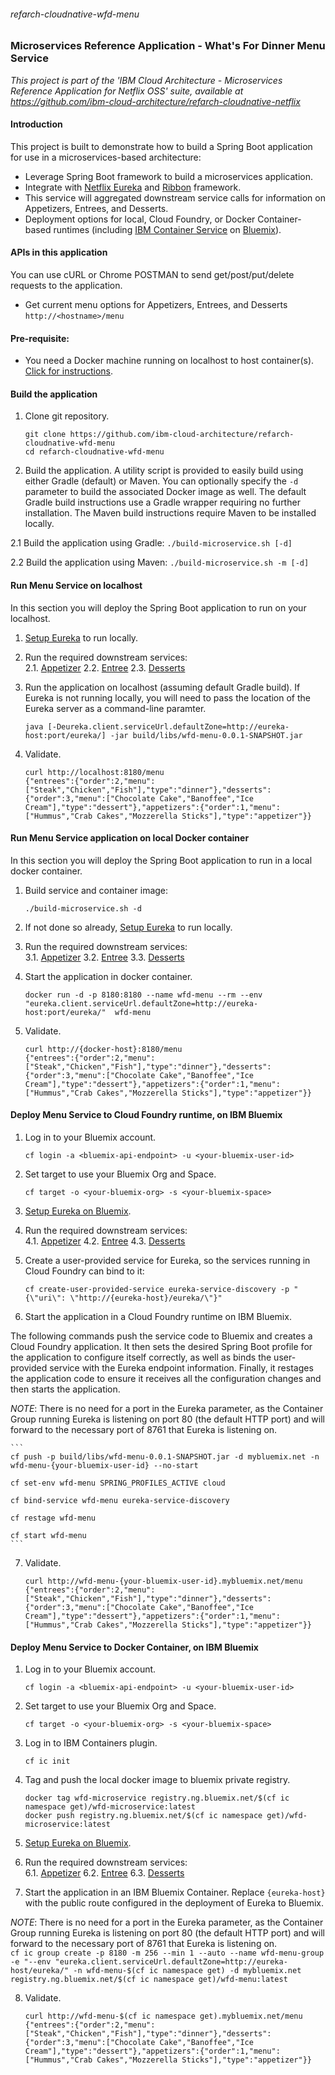 ###### refarch-cloudnative-wfd-menu

### Microservices Reference Application - What's For Dinner Menu Service

*This project is part of the 'IBM Cloud Architecture - Microservices Reference Application for Netflix OSS' suite, available at
https://github.com/ibm-cloud-architecture/refarch-cloudnative-netflix*

#### Introduction

This project is built to demonstrate how to build a Spring Boot application for use in a microservices-based architecture:
 - Leverage Spring Boot framework to build a microservices application.
 - Integrate with [Netflix Eureka](https://github.com/Netflix/eureka) and [Ribbon](https://github.com/Netflix/ribbon) framework.
 - This service will aggregated downstream service calls for information on Appetizers, Entrees, and Desserts.
 - Deployment options for local, Cloud Foundry, or Docker Container-based runtimes (including [IBM Container Service](https://console.ng.bluemix.net/docs/containers/container_index.html) on [Bluemix](https://new-console.ng.bluemix.net/#overview)).

#### APIs in this application
You can use cURL or Chrome POSTMAN to send get/post/put/delete requests to the application.
- Get current menu options for Appetizers, Entrees, and Desserts  
`http://<hostname>/menu`

#### Pre-requisite:
- You need a Docker machine running on localhost to host container(s). [Click for instructions](https://docs.docker.com/machine/get-started/).

#### Build the application
1. Clone git repository.
    ```
    git clone https://github.com/ibm-cloud-architecture/refarch-cloudnative-wfd-menu
    cd refarch-cloudnative-wfd-menu
    ```

2. Build the application.  A utility script is provided to easily build using either Gradle (default) or Maven.  You can optionally specify the `-d` parameter to build the associated Docker image as well.  The default Gradle build instructions use a Gradle wrapper requiring no further installation.  The Maven build instructions require Maven to be installed locally.

  2.1 Build the application using Gradle:
    ```
    ./build-microservice.sh [-d]
    ```

  2.2 Build the application using Maven:
    ```
    ./build-microservice.sh -m [-d]
    ```

#### Run Menu Service on localhost
In this section you will deploy the Spring Boot application to run on your localhost.

1.  [Setup Eureka](https://github.com/ibm-cloud-architecture/refarch-cloudnative-netflix-eureka#run-the-application-component-locally) to run locally.

2.  Run the required downstream services:  
  2.1.  [Appetizer](https://github.com/ibm-cloud-architecture/refarch-cloudnative-wfd-appetizer#run-appetizer-service-on-localhost)
  2.2.  [Entree](https://github.com/ibm-cloud-architecture/refarch-cloudnative-wfd-entree#run-entree-service-on-localhost)
  2.3.  [Desserts](https://github.com/ibm-cloud-architecture/refarch-cloudnative-wfd-dessert#run-dessert-service-on-localhost)

3. Run the application on localhost (assuming default Gradle build).  If Eureka is not running locally, you will need to pass the location of the Eureka server as a command-line paramter.
    ```
    java [-Deureka.client.serviceUrl.defaultZone=http://eureka-host:port/eureka/] -jar build/libs/wfd-menu-0.0.1-SNAPSHOT.jar
    ```

4. Validate.
    ```
    curl http://localhost:8180/menu
    {"entrees":{"order":2,"menu":["Steak","Chicken","Fish"],"type":"dinner"},"desserts":{"order":3,"menu":["Chocolate Cake","Banoffee","Ice Cream"],"type":"dessert"},"appetizers":{"order":1,"menu":["Hummus","Crab Cakes","Mozzerella Sticks"],"type":"appetizer"}}
    ```

#### Run Menu Service application on local Docker container
In this section you will deploy the Spring Boot application to run in a local docker container.

1. Build service and container image:
    ```
    ./build-microservice.sh -d
    ```

2. If not done so already, [Setup Eureka](https://github.com/ibm-cloud-architecture/refarch-cloudnative-netflix-eureka#run-the-application-component-locally) to run locally.

3.  Run the required downstream services:  
  3.1.  [Appetizer](https://github.com/ibm-cloud-architecture/refarch-cloudnative-wfd-appetizer#run-appetizer-service-on-local-docker-container)
  3.2.  [Entree](https://github.com/ibm-cloud-architecture/refarch-cloudnative-wfd-entree#run-entree-service-on-local-docker-container)
  3.3.  [Desserts](https://github.com/ibm-cloud-architecture/refarch-cloudnative-wfd-dessert#run-dessert-service-on-local-docker-container)

4. Start the application in docker container.
    ```
    docker run -d -p 8180:8180 --name wfd-menu --rm --env "eureka.client.serviceUrl.defaultZone=http://eureka-host:port/eureka/"  wfd-menu
    ```

5. Validate.
    ```
    curl http://{docker-host}:8180/menu
    {"entrees":{"order":2,"menu":["Steak","Chicken","Fish"],"type":"dinner"},"desserts":{"order":3,"menu":["Chocolate Cake","Banoffee","Ice Cream"],"type":"dessert"},"appetizers":{"order":1,"menu":["Hummus","Crab Cakes","Mozzerella Sticks"],"type":"appetizer"}}
    ```

#### Deploy Menu Service to Cloud Foundry runtime, on IBM Bluemix

1. Log in to your Bluemix account.
    ```
    cf login -a <bluemix-api-endpoint> -u <your-bluemix-user-id>
    ```

2. Set target to use your Bluemix Org and Space.
    ```
    cf target -o <your-bluemix-org> -s <your-bluemix-space>
    ```

3. [Setup Eureka on Bluemix](https://github.com/ibm-cloud-architecture/refarch-cloudnative-netflix-eureka#run-the-application-component-on-bluemix).

4.  Run the required downstream services:  
  4.1.  [Appetizer](https://github.com/ibm-cloud-architecture/refarch-cloudnative-wfd-appetizer#deploy-appetizer-service-to-cloud-foundry-runtime-on-ibm-bluemix)
  4.2.  [Entree](https://github.com/ibm-cloud-architecture/refarch-cloudnative-wfd-entree#deploy-entree-service-to-cloud-foundry-runtime-on-ibm-bluemix)
  4.3.  [Desserts](https://github.com/ibm-cloud-architecture/refarch-cloudnative-wfd-dessert#deploy-dessert-service-to-cloud-foundry-runtime-on-ibm-bluemix)

5.  Create a user-provided service for Eureka, so the services running in Cloud Foundry can bind to it:

    ```
    cf create-user-provided-service eureka-service-discovery -p "{\"uri\": \"http://{eureka-host}/eureka/\"}"
    ```

6. Start the application in a Cloud Foundry runtime on IBM Bluemix.

  The following commands push the service code to Bluemix and creates a Cloud Foundry application.  It then sets the desired Spring Boot profile for the application to configure itself correctly, as well as binds the user-provided service with the Eureka endpoint information.  Finally, it restages the application code to ensure it receives all the configuration changes and then starts the application.  

  _NOTE_: There is no need for a port in the Eureka parameter, as the Container Group running Eureka is listening on port 80 (the default HTTP port) and will forward to the necessary port of 8761 that Eureka is listening on.  

    ```
    cf push -p build/libs/wfd-menu-0.0.1-SNAPSHOT.jar -d mybluemix.net -n wfd-menu-{your-bluemix-user-id} --no-start

    cf set-env wfd-menu SPRING_PROFILES_ACTIVE cloud

    cf bind-service wfd-menu eureka-service-discovery

    cf restage wfd-menu

    cf start wfd-menu
    ```

7. Validate.  
    ```
    curl http://wfd-menu-{your-bluemix-user-id}.mybluemix.net/menu
    {"entrees":{"order":2,"menu":["Steak","Chicken","Fish"],"type":"dinner"},"desserts":{"order":3,"menu":["Chocolate Cake","Banoffee","Ice Cream"],"type":"dessert"},"appetizers":{"order":1,"menu":["Hummus","Crab Cakes","Mozzerella Sticks"],"type":"appetizer"}}
    ```


#### Deploy Menu Service to Docker Container, on IBM Bluemix

1. Log in to your Bluemix account.
    ```
    cf login -a <bluemix-api-endpoint> -u <your-bluemix-user-id>
    ```

2. Set target to use your Bluemix Org and Space.
    ```
    cf target -o <your-bluemix-org> -s <your-bluemix-space>
    ```

3. Log in to IBM Containers plugin.
    ```
    cf ic init
    ```

4. Tag and push the local docker image to bluemix private registry.
    ```
    docker tag wfd-microservice registry.ng.bluemix.net/$(cf ic namespace get)/wfd-microservice:latest
    docker push registry.ng.bluemix.net/$(cf ic namespace get)/wfd-microservice:latest
    ```

5. [Setup Eureka on Bluemix](https://github.com/ibm-cloud-architecture/refarch-cloudnative-netflix-eureka#run-the-application-component-on-bluemix).

6.  Run the required downstream services:  
  6.1.  [Appetizer](https://github.com/ibm-cloud-architecture/refarch-cloudnative-wfd-appetizer#deploy-appetizer-service-to-docker-container-on-ibm-bluemix)
  6.2.  [Entree](https://github.com/ibm-cloud-architecture/refarch-cloudnative-wfd-entree#deploy-entree-service-to-docker-container-on-ibm-bluemix)
  6.3.  [Desserts](https://github.com/ibm-cloud-architecture/refarch-cloudnative-wfd-dessert#deploy-desserts-service-to-docker-container-on-ibm-bluemix)

7. Start the application in an IBM Bluemix Container. Replace `{eureka-host}` with the public route configured in the deployment of Eureka to Bluemix.  

  _NOTE_: There is no need for a port in the Eureka parameter, as the Container Group running Eureka is listening on port 80 (the default HTTP port) and will forward to the necessary port of 8761 that Eureka is listening on.  
    ```
    cf ic group create -p 8180 -m 256 --min 1 --auto --name wfd-menu-group -e "--env "eureka.client.serviceUrl.defaultZone=http://eureka-host/eureka/" -n wfd-menu-$(cf ic namespace get) -d mybluemix.net registry.ng.bluemix.net/$(cf ic namespace get)/wfd-menu:latest
    ```

8. Validate.  
    ```
    curl http://wfd-menu-$(cf ic namespace get).mybluemix.net/menu
    {"entrees":{"order":2,"menu":["Steak","Chicken","Fish"],"type":"dinner"},"desserts":{"order":3,"menu":["Chocolate Cake","Banoffee","Ice Cream"],"type":"dessert"},"appetizers":{"order":1,"menu":["Hummus","Crab Cakes","Mozzerella Sticks"],"type":"appetizer"}}
    ```
